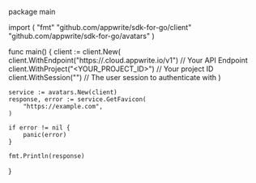 package main

import (
    "fmt"
    "github.com/appwrite/sdk-for-go/client"
    "github.com/appwrite/sdk-for-go/avatars"
)

func main() {
    client := client.New(
        client.WithEndpoint("https://<REGION>.cloud.appwrite.io/v1") // Your API Endpoint
        client.WithProject("<YOUR_PROJECT_ID>") // Your project ID
        client.WithSession("") // The user session to authenticate with
    )

    service := avatars.New(client)
    response, error := service.GetFavicon(
        "https://example.com",
    )

    if error != nil {
        panic(error)
    }

    fmt.Println(response)
}
